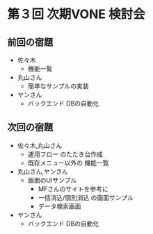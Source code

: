 # 第３回 次期VONE 検討会

## 前回の宿題

* 佐々木
    * 機能一覧
* 丸山さん
    * 簡単なサンプルの実装
* ヤンさん
    * バックエンド DBの自動化

## 次回の宿題

* 佐々木,丸山さん
    * 運用フロー のたたき台作成
    * 既存メニュー以外の 機能一覧
* 丸山さん,ヤンさん
    * 画面のUIサンプル
        * MFさんのサイトを参考に
        * 一括消込/個別消込 の画面サンプル
        * データ検索画面
* ヤンさん
    * バックエンド DBの自動化

